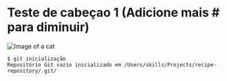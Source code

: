 # Teste de cabeçao 1 (Adicione mais # para diminuir)

![Image of a cat](https://encrypted-tbn0.gstatic.com/images?q=tbn:ANd9GcQNE5bSfdoXkzYIOwQ4ip0q8h9Qsehnsb70sg&usqp=CAU)

```
$ git inicialização
Repositório Git vazio inicializado em /Users/skills/Projects/recipe-repository/.git/
```
